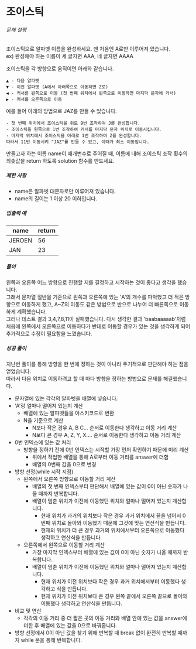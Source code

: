 # 조이스틱
###### 문제 설명

조이스틱으로 알파벳 이름을 완성하세요. 맨 처음엔 A로만 이루어져 있습니다.  
ex) 완성해야 하는 이름이 세 글자면 AAA, 네 글자면 AAAA

조이스틱을 각 방향으로 움직이면 아래와 같습니다.

```
▲ - 다음 알파벳
▼ - 이전 알파벳 (A에서 아래쪽으로 이동하면 Z로)
◀ - 커서를 왼쪽으로 이동 (첫 번째 위치에서 왼쪽으로 이동하면 마지막 문자에 커서)
▶ - 커서를 오른쪽으로 이동

```

예를 들어 아래의 방법으로  JAZ를 만들 수 있습니다.

```
- 첫 번째 위치에서 조이스틱을 위로 9번 조작하여 J를 완성합니다.
- 조이스틱을 왼쪽으로 1번 조작하여 커서를 마지막 문자 위치로 이동시킵니다.
- 마지막 위치에서 조이스틱을 아래로 1번 조작하여 Z를 완성합니다.
따라서 11번 이동시켜 "JAZ"를 만들 수 있고, 이때가 최소 이동입니다.

```

만들고자 하는 이름 name이 매개변수로 주어질 때, 이름에 대해 조이스틱 조작 횟수의 최솟값을 return 하도록 solution 함수를 만드세요.

##### 제한 사항

-   name은 알파벳 대문자로만 이루어져 있습니다.
-   name의 길이는 1 이상 20 이하입니다.

##### 입출력 예
|name|return|
|--|--|
|JEROEN|56|
|JAN|23|

##### 풀이
왼쪽과 오른쪽 어느 방향으로 진행할 지를 결정하고 시작하는 것이 좋다고 생각을 했습니다.  
그래서 문자열 절반을 기준으로 왼쪽과 오른쪽에 있는 'A'의 개수를 파악했고 더 적은 방향으로 이동하게 했고, A~Z의 이동도 같은 방법으로 반으로 나누어 더 빠른쪽으로 이동하게 계획했습니다.  
그러나 테스트 결과 3,4,7,8,11이 실패했습니다. 다시 생각한 결과 'baabaaaaab'처럼 처음에 왼쪽에서 오른쪽으로 이동하다가 반대로 이동할 경우가 있는 것을 생각하게 되어 추가적으로 수정이 필요함을 느꼈습니다.

##### 성공 풀이
지난번 풀이를 통해 방향을 한 번에 정하는 것이 아니라 주기적으로 판단해야 하는 점을 얻었습니다.  
따라서 다음 위치로 이동하려고 할 때 마다 방향을 정하는 방법으로 문제를 해결했습니다.
  
- 문자열에 있는 각각의 알파벳을 배열에 넣습니다. 
- 'A'랑 얼마나 떨어져 있는지 계산
  - 배열에 있는 알파벳들을 아스키코드로 변환
  - N을 기준으로 계산
	  -  N보다 작은 경우 A, B  C... 순서로 이동한다 생각하고 이동 거리 계산
	  - N보다 큰 경우 A, Z, Y, X.... 순서로 이동한다 생각하고 이동 거리 계산
 - 0번 인덱스에 있는 값 처리
   - 방향을 정하기 전에 0번 인덱스는 시작할 가장 먼저 확인하기 때문에 미리 계산
     - 위에서 작업한 배열을 통해 A로부터 이동 거리를 answer에 더함
     - 배열의 0번째 값을 0으로 변경
  - 방향 선정(while 시작 지점)
    - 왼쪽에서 오른쪽 방향으로 이동할 거리 계산
      - 배열의 첫 번째 인덱스부터 판단해서 배열에 있는 값이 0이 아닌 숫자가 나올 때까지 반복합니다.
      - 배열이 멈춘 위치가 이전에 이동했던 위치와 얼마나 떨어져 있는지 계산합니다.
        -  현재 위치가 과거의 위치보다 작은 경우 과거 위치에서 끝을 넘어서 0번째 위치로 돌아와 이동했기 때문에 그것에 맞는 연산식을 만듭니다.
        - 현재의 위치가 더 큰 경우 과거의 위치에서부터 오른쪽으로 이동했다 생각하고 연산식을 만듭니다
     - 오른쪽에서 왼쪽으로 이동할 거리 계산
	   - 가장 마지막 인덱스부터 배열에 있는 값이 0이 아닌 숫자가 나올 때까지 반복합니다.
	   - 배열이 멈춘 위치가 이전에 이동했던 위치와 얼마나 떨어져 있는지 계산합니다.
		   -  현재 위치가 이전 위치보다 작은 경우 과거 위치에서부터 이동했다 생각하고 식을 만듭니다.
		   - 현재 위치가 이전 위치보다 큰 경우 왼쪽 끝에서 오른쪽 끝으로 돌아와 이동했다 생각하고 연산식을 만듭니다.
-  비교 및 연산
	- 각각의 이동 거리 중 더 짧은 곳의 이동 거리와 배열 안에 있는 값을 answer에 더한 후 배열에 있는 값을 0으로 바꿔줍니다.
- 방향 선정에서 0이 아닌 값을 찾기 위해 반복할 때 break 없이 완전히 반복할 때까지 while 문을 통해 반복합니다.